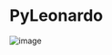 # PyLeonardo

![image](https://github.com/swadhinbiswas/PyLeonardo/assets/107450069/a3df5139-d839-42ed-a034-7b6bf6e53479)
